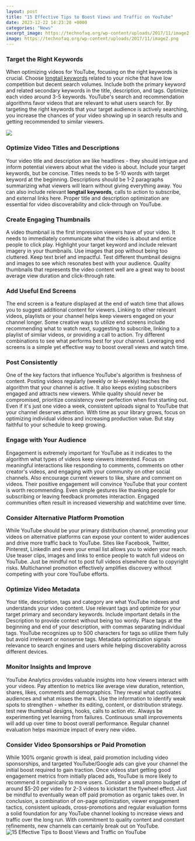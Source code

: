 ```yaml
---
layout: post
title: "15 Effective Tips to Boost Views and Traffic on YouTube"
date: 2023-12-22 14:23:28 +0000
categories: "News"
excerpt_image: https://technofaq.org/wp-content/uploads/2017/11/image2.png
image: https://technofaq.org/wp-content/uploads/2017/11/image2.png
---
```


### Target the Right Keywords
When optimizing videos for YouTube, focusing on the right keywords is crucial. Choose [longtail keywords](https://fistore.mysenprints.com/collection/acuff) related to your niche that have low competition but decent search volumes. Include both the primary keyword and related secondary keywords in the title, description, and tags. Optimize each video around 3-5 keywords.
YouTube's search and recommendation algorithms favor videos that are relevant to what users search for. By targeting the right keywords that your target audience is actively searching, you increase the chances of your video showing up in search results and getting recommended to similar viewers. 

![](https://techieword.com/wp-content/uploads/2016/10/YouTube-Views.jpg)
### Optimize Video Titles and Descriptions 
Your video title and description are like headlines - they should intrigue and inform potential viewers about what the video is about. Include your target keywords, but be concise. 
Titles needs to be 5-10 words with target keyword at the beginning. Descriptions should be 1-2 paragraphs summarizing what viewers will learn without giving everything away. You can also include relevant **longtail keywords**, calls to action to subscribe, and external links here. Proper title and description optimization are essential for video discoverability and click-through on YouTube.
### Create Engaging Thumbnails
A video thumbnail is the first impression viewers have of your video. It needs to immediately communicate what the video is about and entice people to click play. Highlight your target keyword and include relevant imagery in your thumbnails. 
Use images that pop without being too cluttered. Keep text brief and impactful. Test different thumbnail designs and images to see which resonates best with your audience. Quality thumbnails that represents the video content well are a great way to boost average view duration and click-through rate. 
### Add Useful End Screens 
The end screen is a feature displayed at the end of watch time that allows you to suggest additional content for viewers. Linking to other relevant videos, playlists or your channel helps keep viewers engaged on your channel longer. 
Some creative ways to utilize end screens include recommending what to watch next, suggesting to subscribe, linking to a playlist of similar videos, or providing a call to action. Try different combinations to see what performs best for your channel. Leveraging end screens is a simple yet effective way to boost overall views and watch time.
### Post Consistently 
One of the key factors that influence YouTube's algorithm is freshness of content. Posting videos regularly (weekly or bi-weekly) teaches the algorithm that your channel is active. It also keeps existing subscribers engaged and attracts new viewers. 
While quality should never be compromised, prioritize consistency over perfection when first starting out. Even if it's just one video a week, consistent uploads signal to YouTube that your channel deserves attention. With time as your library grows, focus on optimizing individual videos and increasing production value. But stay faithful to your schedule to keep growing.
### Engage with Your Audience
Engagement is extremely important for YouTube as it indicates to the algorithm what types of videos keep viewers interested. Focus on meaningful interactions like responding to comments, comments on other creator's videos, and engaging with your community on other social channels.
Also encourage current viewers to like, share and comment on videos. Their positive engagement will convince YouTube that your content is worth recommending. Even simple gestures like thanking people for subscribing or leaving feedback promotes interaction. Engaged communities often result in increased viewership and watchtime over time.
### Consider Alternative Platform Promotion
While YouTube should be your primary distribution channel, promoting your videos on alternative platforms can expose your content to wider audiences and drive more traffic back to YouTube. 
Sites like Facebook, Twitter, Pinterest, LinkedIn and even your email list allows you to widen your reach. Use teaser clips, images and links to entice people to watch full videos on YouTube. Just be mindful not to post full videos elsewhere due to copyright risks. Multichannel promotion effectively amplifies discovery without competing with your core YouTube efforts.
### Optimize Video Metadata 
Your title, description, tags and category are what YouTube indexes and understands your video content. Use relevant tags and optimize for your target primary and secondary keywords. Include important details in the Description to provide context without being too wordy. 
Place tags at the beginning and end of your description, with commas separating individual tags. YouTube recognizes up to 500 characters for tags so utilize them fully but avoid irrelevant or nonsense tags. Metadata optimization signals relevance to search engines and users while helping discoverability across different devices.
### Monitor Insights and Improve
YouTube Analytics provides valuable insights into how viewers interact with your videos. Pay attention to metrics like average view duration, retention, shares, likes, comments and demographics. They reveal what captivates audiences and what misses the mark. 
Use the information to identify weak spots to strengthen - whether its editing, content, or distribution strategy. test new thumbnail designs, hooks, calls to action etc. Always be experimenting yet learning from failures. Continuous small improvements will add up over time to boost overall performance. Regular channel evaluation helps maximize impact of every new video.
### Consider Video Sponsorships or Paid Promotion
While 100% organic growth is ideal, paid promotion including video sponsorships, and targeted YouTube/Google ads can give your channel the initial boost required to gain traction. 
Once videos start getting good engagement metrics from initially placed ads, YouTube is more likely to recommend it organically to more users. Consider a small promo budget of around $5-20 per video for 2-3 videos to kickstart the flywheel effect. Just be mindful to eventually wean off paid promotion as organic takes over.
In conclusion, a combination of on-page optimization, viewer engagement tactics, consistent uploads, cross-promotions and regular evaluation forms a solid foundation for any YouTube channel looking to increase views and traffic over the long run. With commitment to quality content and constant refinements, new channels can certainly break out on YouTube.
![15 Effective Tips to Boost Views and Traffic on YouTube](https://technofaq.org/wp-content/uploads/2017/11/image2.png)